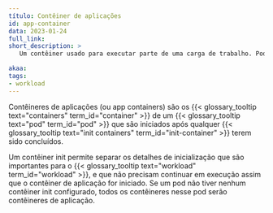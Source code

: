 ```yaml
---
título: Contêiner de aplicações
id: app-container
data: 2023-01-24
full_link:
short_description: >
   Um contêiner usado para executar parte de uma carga de trabalho. Pode ser comparado com um contêiner init.

akaa:
tags:
- workload
---
```

  Contêineres de aplicações (ou app containers) são os {{< glossary_tooltip text="containers" term_id="container" >}} de um {{< glossary_tooltip text="pod" term_id="pod" >}} que são iniciados após qualquer {{< glossary_tooltip text="init containers" term_id="init-container" >}} terem sido concluídos.

<!--more-->

Um contêiner init permite separar os detalhes de inicialização que são importantes para o
{{< glossary_tooltip text="workload" term_id="workload" >}}, e que não precisam continuar em execução
assim que o contêiner de aplicação for iniciado.
Se um pod não tiver nenhum contêiner init configurado, todos os contêineres nesse pod serão contêineres de aplicação.
